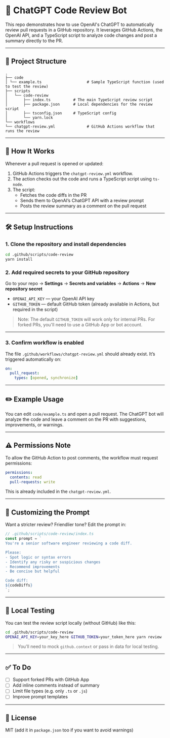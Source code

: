 
# 🤖 ChatGPT Code Review Bot

This repo demonstrates how to use OpenAI's ChatGPT to automatically review pull requests in a GitHub repository. It leverages GitHub Actions, the OpenAI API, and a TypeScript script to analyze code changes and post a summary directly to the PR.

---

## 📁 Project Structure

```
.
├── code
│ └── example.ts                    # Sample TypeScript function (used to test the review)
├── scripts
│   └── code-review
│       ├── index.ts          # The main TypeScript review script
│       ├── package.json      # Local dependencies for the review script
│       ├── tsconfig.json     # TypeScript config
│       └── yarn.lock
└── workflows
└── chatgpt-review.yml              # GitHub Actions workflow that runs the review
```

---

## 🚀 How It Works

Whenever a pull request is opened or updated:

1. GitHub Actions triggers the `chatgpt-review.yml` workflow.
2. The action checks out the code and runs a TypeScript script using `ts-node`.
3. The script:
   - Fetches the code diffs in the PR
   - Sends them to OpenAI’s ChatGPT API with a review prompt
   - Posts the review summary as a comment on the pull request

---

## 🛠 Setup Instructions

### 1. Clone the repository and install dependencies

```bash
cd .github/scripts/code-review
yarn install
```

### 2. Add required secrets to your GitHub repository

Go to your repo → **Settings** → **Secrets and variables** → **Actions** → **New repository secret**

- `OPENAI_API_KEY` — your OpenAI API key
- `GITHUB_TOKEN` — default GitHub token (already available in Actions, but required in the script)

> Note: The default `GITHUB_TOKEN` will work only for internal PRs. For forked PRs, you'll need to use a GitHub App or bot account.

---

### 3. Confirm workflow is enabled

The file `.github/workflows/chatgpt-review.yml` should already exist. It’s triggered automatically on:

```yaml
on:
  pull_request:
    types: [opened, synchronize]
```

---

## ✏️ Example Usage

You can edit `code/example.ts` and open a pull request. The ChatGPT bot will analyze the code and leave a comment on the PR with suggestions, improvements, or warnings.

---

## ⚠️ Permissions Note

To allow the GitHub Action to post comments, the workflow must request permissions:

```yaml
permissions:
  contents: read
  pull-requests: write
```

This is already included in the `chatgpt-review.yml`.

---

## 🧠 Customizing the Prompt

Want a stricter review? Friendlier tone? Edit the prompt in:

```ts
// .github/scripts/code-review/index.ts
const prompt = `
You're a senior software engineer reviewing a code diff.

Please:
- Spot logic or syntax errors
- Identify any risky or suspicious changes
- Recommend improvements
- Be concise but helpful

Code diff:
${codeDiffs}
`;
```

---

## 🧪 Local Testing

You can test the review script locally (without GitHub) like this:

```bash
cd .github/scripts/code-review
OPENAI_API_KEY=your_key_here GITHUB_TOKEN=your_token_here yarn review
```

> You’ll need to mock `github.context` or pass in data for local testing.

---

## ✅ To Do
- [ ] Support forked PRs with GitHub App
- [ ] Add inline comments instead of summary
- [ ] Limit file types (e.g. only `.ts` or `.js`)
- [ ] Improve prompt templates

---

## 📄 License

MIT (add it in `package.json` too if you want to avoid warnings)
```

